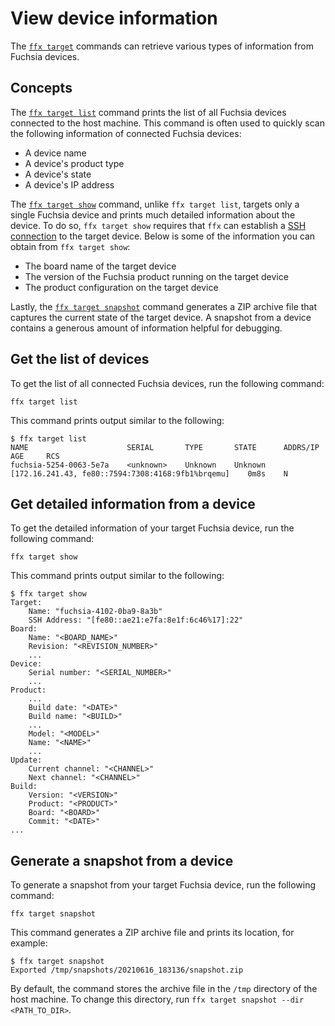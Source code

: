 # View device information

The [`ffx target`][ffx-target] commands can retrieve various types of
information from Fuchsia devices.

## Concepts

The [`ffx target list`][ffx-target-list] command prints the list of all
Fuchsia devices connected to the host machine. This command is often used
to quickly scan the following information of connected Fuchsia devices:

* A device name
* A device's product type
* A device's state
* A device's IP address

The [`ffx target show`][ffx-target-show] command, unlike `ffx target list`,
targets only a single Fuchsia device and prints much detailed information
about the device. To do so, `ffx target show` requires that `ffx` can
establish a [SSH connection][ssh-connection] to the target device. Below
is some of the information you can obtain from `ffx target show`:

* The board name of the target device
* The version of the Fuchsia product running on the target device
* The product configuration on the target device

Lastly, the [`ffx target snapshot`][ffx-target-snapshot] command
generates a ZIP archive file that captures the current state
of the target device. A snapshot from a device contains a generous
amount of information helpful for debugging.

## Get the list of devices

To get the list of all connected Fuchsia devices,
run the following command:

```posix-terminal
ffx target list
```

This command prints output similar to the following:

``` none {:.devsite-disable-click-to-copy}
$ ffx target list
NAME                      SERIAL       TYPE       STATE      ADDRS/IP                                             AGE     RCS
fuchsia-5254-0063-5e7a    <unknown>    Unknown    Unknown    [172.16.241.43, fe80::7594:7308:4168:9fb1%brqemu]    0m8s    N
```

## Get detailed information from a device

To get the detailed information of your target Fuchsia device,
run the following command:

```posix-terminal
ffx target show
```

This command prints output similar to the following:

``` none {:.devsite-disable-click-to-copy}
$ ffx target show
Target:
    Name: "fuchsia-4102-0ba9-8a3b"
    SSH Address: "[fe80::ae21:e7fa:8e1f:6c46%17]:22"
Board:
    Name: "<BOARD_NAME>"
    Revision: "<REVISION_NUMBER>"
    ...
Device:
    Serial number: "<SERIAL_NUMBER>"
    ...
Product:
    ...
    Build date: "<DATE>"
    Build name: "<BUILD>"
    ...
    Model: "<MODEL>"
    Name: "<NAME>"
    ...
Update:
    Current channel: "<CHANNEL>"
    Next channel: "<CHANNEL>"
Build:
    Version: "<VERSION>"
    Product: "<PRODUCT>"
    Board: "<BOARD>"
    Commit: "<DATE>"
...
```

## Generate a snapshot from a device

To generate a snapshot from your target Fuchsia device,
run the following command:

```posix-terminal
ffx target snapshot
```

This command generates a ZIP archive file and prints its location,
for example:

``` none {:.devsite-disable-click-to-copy}
$ ffx target snapshot
Exported /tmp/snapshots/20210616_183136/snapshot.zip
```

By default, the command stores the archive file in the `/tmp` directory of
the host machine. To change this directory,
run `ffx target snapshot --dir <PATH_TO_DIR>`.

<!-- Reference links -->

[ffx-target]: https://fuchsia.dev/reference/tools/sdk/ffx#target
[ffx-target-list]: https://fuchsia.dev/reference/tools/sdk/ffx#list_17
[ffx-target-show]: https://fuchsia.dev/reference/tools/sdk/ffx#show_8
[ffx-target-snapshot]: https://fuchsia.dev/reference/tools/sdk/ffx#snapshot
[ssh-connection]: /docs/development/tools/ffx/workflows/create-ssh-keys-for-devices.md
